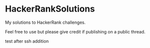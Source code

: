 # HackerRankSolutions
My solutions to HackerRank challenges.

Feel free to use but please give credit if publishing on a public thread.

test after ssh addition
